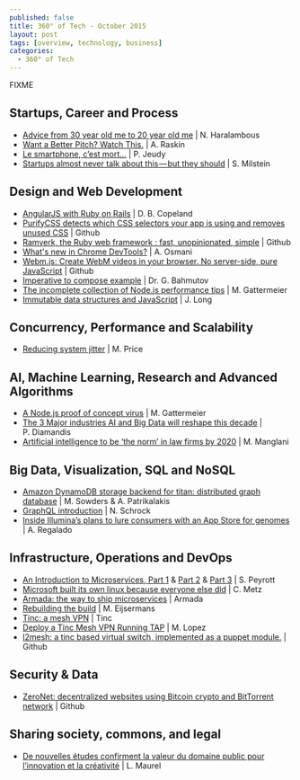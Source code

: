 ```yaml
---
published: false
title: 360° of Tech - October 2015
layout: post
tags: [overview, technology, business]
categories:
  - 360° of Tech
---
```


FIXME



Startups, Career and Process
----------------------------

* [Advice from 30 year old me to 20 year old me](
  https://blog.growth.supply/advice-from-30-year-old-me-to-20-year-old-me-b9b035d39e2d)
  | N. Haralambous
  <i data-tag="life hacking travel build read tv people value time fail success patient"></i>
* [Want a Better Pitch? Watch This.](
  https://medium.com/firm-narrative/want-a-better-pitch-watch-this-328b95c2fd0b)
  | A. Raskin
  <i data-tag="startup pitching marketing"></i>
* [Le smartphone, c’est mort…](
  https://medium.com/@philj/le-smarphone-c-est-mort-b3ec4273a78f)
  | P. Jeudy
  <i data-tag="phone idea usability technology"></i>
* [Startups almost never talk about this — but they should](
  https://medium.com/swlh/startups-almost-never-talk-about-this-but-they-should-1cec58faba1c)
  | S. Milstein
  <i data-tag="startup advice investment venture-capital technology"></i>

Design and Web Development
--------------------------

* [AngularJS with Ruby on Rails](
  http://angular-rails.com/index.html)
  | D. B. Copeland
  <i data-tag="angularjs rails configuration"></i>
* [PurifyCSS detects which CSS selectors your app is using and removes unused CSS](
  https://github.com/purifycss/purifycss) 
  | Github
  <i data-tag="css optimization"></i>
* [Ramverk, the Ruby web framework : fast, unopinionated, simple](
  http://ramverk.org/)
  | Github
  <i data-tag="ruby web framework fast simple"></i>
* [What's new in Chrome DevTools?](
  https://speakerdeck.com/addyosmani/whats-new-in-chrome-devtools)
  | A. Osmani
  <i data-tag="chrome development tool web presentation"></i>
* [Webm.js: Create WebM videos in your browser. No server-side, pure JavaScript](
  https://github.com/Kagami/webm.js)
  | Github
  <i data-tag="video encoding ffmpeg html5 emscripten"></i>
* [Imperative to compose example](
  http://glebbahmutov.com/blog/imperative-to-compose-example/)
  | Dr. G. Bahmutov
  <i data-tag="javascript nodejs functional programming"></i>
* [The incomplete collection of Node.js performance tips](
  https://medium.com/node-and-beyond/the-incomplete-collection-of-node-js-performance-tips-94cc712661bd)
  | M. Gattermeier
  <i data-tag="nodejs performance optimization tips"></i>
* [Immutable data structures and JavaScript](
  http://jlongster.com/Using-Immutable-Data-Structures-in-JavaScript)
  | J. Long
  <i data-tag="javascript data structure immutable optimization"></i>

Concurrency, Performance and Scalability
----------------------------------------

* [Reducing system jitter](
  http://epickrram.blogspot.co.uk/2015/09/reducing-system-jitter.html)
  | M. Price
  <i data-tag="linux jitter thread optimization latency cpu process"></i>


AI, Machine Learning, Research and Advanced Algorithms
------------------------------------------------------

* [A Node.js proof of concept virus](
  https://medium.com/node-and-beyond/a-node-js-proof-of-concept-virus-df6772afaaff)
  | M. Gattermeier
  <i data-tag="nodejs virus proof-of-concept first"></i>
* [The 3 Major industries AI and Big Data will reshape this decade](
  http://singularityhub.com/2015/09/07/the-3-major-industries-ai-and-big-data-will-reshape-this-decade/)
  | P. Diamandis
  <i data-tag="healthcare finance insurance artifical-intelligence big-data"></i>
* [Artificial intelligence to be ‘the norm’ in law firms by 2020](
  http://www.managingpartner.com/news/business-strategy/artificial-intelligence-be-%E2%80%98-norm%E2%80%99-law-firms-2020)
  | M. Manglani
  <i data-tag="artificial intelligence law business forecast"></i>

Big Data, Visualization, SQL and NoSQL
--------------------------------------

* [Amazon DynamoDB storage backend for titan: distributed graph database](
  https://medium.com/aws-activate-startup-blog/amazon-dynamodb-storage-backend-for-titan-distributed-graph-database-b9cc8cca80b7)
  | M. Sowders & A. Patrikalakis
  <i data-tag="startup database cloud-computing titan distributed graph database dynamodb amazon"></i>
* [GraphQL introduction](
  http://facebook.github.io/react/blog/2015/05/01/graphql-introduction.html)
  | N. Schrock
  <i data-tag="react query data html5 object graph client-server"></i>
* [Inside Illumina’s plans to lure consumers with an App Store for genomes](
  http://www.technologyreview.com/news/540711/inside-illuminas-plans-to-lure-consumers-with-an-app-store-for-genomes/)
  | A. Regalado
  <i data-tag="app-store genome genetic information startup data"></i>

Infrastructure, Operations and DevOps
-------------------------------------

* [An Introduction to Microservices, Part 1](
  https://auth0.com/blog/2015/09/04/an-introduction-to-microservices-part-1/)
  & [Part 2](
  https://auth0.com/blog/2015/09/13/an-introduction-to-microservices-part-2-API-gateway/)
  & [Part 3](
  https://auth0.com/blog/2015/10/02/an-introduction-to-microservices-part-3-the-service-registry/)
  | S. Peyrott
  <i data-tag="microservices design-pattern api, design, software, architecture"></i>
* [Microsoft built its own linux because everyone else did](
  http://www.wired.com/2015/09/microsoft-built-linux-everyone-else/)
  | C. Metz
  <i data-tag="microsoft linux infrastructure"></i>
* [Armada: the way to ship microservices](http://armada.sh/)
  | Armada
  <i data-tag="armada microservice development deployment configuration docker"></i>
* [Rebuilding the build](
  http://code.hootsuite.com/rebuilding-the-build/)
  | M. Eijsermans
  <i data-tag="continuous integration delivery process quality container"></i>
* [Tinc: a mesh VPN](http://www.tinc-vpn.org/)
  | Tinc
  <i data-tag="tinc mesh vpn tool"></i>
* [Deploy a Tinc Mesh VPN Running TAP](
  https://silvenga.com/deploy-a-tinc-mesh-vpn-running-tap/)
  | M. Lopez
  <i data-tag="tinc mesh vpn tutorial switch bridge"></i>
* [l2mesh: a tinc based virtual switch, implemented as a puppet module.](
  https://github.com/sathlan/l2mesh)
  | Github
  <i data-tag="github vpn mesh switch virtual layer-2"></i>


Security & Data
---------------

* [ZeroNet: decentralized websites using Bitcoin crypto and BitTorrent network](
  https://github.com/HelloZeroNet/ZeroNet)
  | Github
  <i data-tag="decentralized uncensored network communication resilient"></i>

Sharing society, commons, and legal
-----------------------------------

* [De nouvelles études confirment la valeur du domaine public pour l’innovation et la créativité](
  http://scinfolex.com/2015/07/24/de-nouvelles-etudes-confirment-la-valeur-du-domaine-public-pour-linnovation-et-la-creativite/)
  | L. Maurel
  <i data-tag="value strategy scope impact detail"></i>
